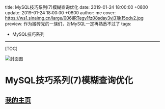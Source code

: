 title: MySQL技巧系列(7)模糊查询优化
date: 2019-01-24 18:00:00 +0800
update: 2019-01-24 18:00:00 +0800
author: me
cover: https://ws1.sinaimg.cn/large/006jIRTegy1fz08sday3vj31jk15odv2.jpg
preview:  作为搬砖党的一族们，对MySQL一定再熟悉不过了
tags:

  -  MySQL技巧系列

---



[TOC]

![封面图](https://ws1.sinaimg.cn/large/006jIRTegy1fz08sday3vj31jk15odv2.jpg)

# MySQL技巧系列(7)模糊查询优化

## [我的主页](https://suveng.github.io/blog/)